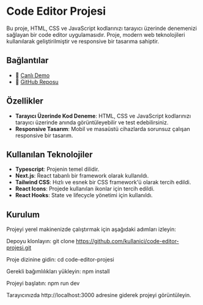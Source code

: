 # Code Editor Projesi

Bu proje, HTML, CSS ve JavaScript kodlarınızı tarayıcı üzerinde denemenizi sağlayan bir code editor uygulamasıdır. Proje, modern web teknolojileri kullanılarak geliştirilmiştir ve responsive bir tasarıma sahiptir.

## Bağlantılar

- 🔗 [Canlı Demo](https://lnkd.in/dPs3uKNg)
- 🔗 [GitHub Reposu](https://lnkd.in/dxbfFT5H)

## Özellikler

- **Tarayıcı Üzerinde Kod Deneme**: HTML, CSS ve JavaScript kodlarınızı tarayıcı üzerinde anında görüntüleyebilir ve test edebilirsiniz.
- **Responsive Tasarım**: Mobil ve masaüstü cihazlarda sorunsuz çalışan responsive bir tasarım.

## Kullanılan Teknolojiler

- **Typescript**: Projenin temel dilidir.
- **Next.js**: React tabanlı bir framework olarak kullanıldı.
- **Tailwind CSS**: Hızlı ve esnek bir CSS framework'ü olarak tercih edildi.
- **React Icons**: Projede kullanılan ikonlar için tercih edildi.
- **React Hooks**: State ve lifecycle yönetimi için kullanıldı.

## Kurulum

Projeyi yerel makinenizde çalıştırmak için aşağıdaki adımları izleyin:

Depoyu klonlayın:
   git clone https://github.com/kullanici/code-editor-projesi.git

   Proje dizinine gidin:
cd code-editor-projesi

Gerekli bağımlılıkları yükleyin:
npm install

Projeyi başlatın:
npm run dev

Tarayıcınızda http://localhost:3000 adresine giderek projeyi görüntüleyin.

